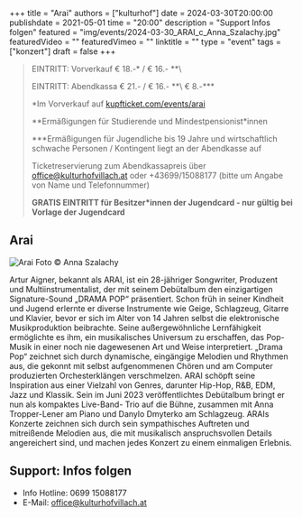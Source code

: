 +++
title = "Arai"
authors = ["kulturhof"]
date = 2024-03-30T20:00:00
publishdate = 2021-05-01
time = "20:00"
description = "Support Infos folgen"
featured = "img/events/2024-03-30_ARAI_c_Anna_Szalachy.jpg"
featuredVideo = ""
featuredVimeo = ""
linktitle = ""
type = "event"
tags = ["konzert"]
draft = false
+++

> EINTRITT: Vorverkauf € 18.-\* / € 16.- *\*\
> 
> EINTRITT: Abendkassa € 21.- / € 16.- *\*\ € 8.-\*\*\*
>
> \*Im Vorverkauf auf [kupfticket.com/events/arai](https://kupfticket.com/events/arai)
>
> \*\*Ermäßigungen für Studierende und Mindestpensionist\*innen
> 
> \*\*\*Ermäßigungen für Jugendliche bis 19 Jahre und wirtschaftlich schwache Personen / Kontingent liegt an der Abendkasse auf
>
> Ticketreservierung zum Abendkassapreis über office@kulturhofvillach.at oder +43699/15088177 (bitte um Angabe von Name und Telefonnummer) 
>
> **GRATIS EINTRITT für Besitzer\*innen der Jugendcard - nur gültig bei Vorlage der Jugendcard**

## Arai

![Arai](/img/events/2024_03_30_ARA_c_Anna_Szalachy.jpg)
Foto © Anna Szalachy

Artur Aigner, bekannt als ARAI, ist ein 28-jähriger Songwriter, Produzent und Multiinstrumentalist, der mit seinem Debütalbum den einzigartigen Signature-Sound „DRAMA POP“ präsentiert. Schon früh in seiner Kindheit und Jugend erlernte er diverse Instrumente wie Geige, Schlagzeug, Gitarre und Klavier, bevor er sich im Alter von 14 Jahren selbst die elektronische Musikproduktion beibrachte. Seine außergewöhnliche Lernfähigkeit ermöglichte es ihm, ein musikalisches Universum zu erschaffen, das Pop-Musik in einer noch nie dagewesenen Art und Weise interpretiert. „Drama Pop“ zeichnet sich durch dynamische, eingängige Melodien und Rhythmen aus, die gekonnt mit selbst aufgenommenen Chören und am Computer produzierten Orchesterklängen verschmelzen.
ARAI schöpft seine Inspiration aus einer Vielzahl von Genres, darunter Hip-Hop, R&B, EDM, Jazz und Klassik. Sein im Juni 2023 veröffentlichtes Debütalbum bringt er nun als kompaktes Live-Band- Trio auf die Bühne, zusammen mit Anna Tropper-Lener am Piano und Danylo Dmyterko am Schlagzeug. ARAIs Konzerte zeichnen sich durch sein sympathisches Auftreten und mitreißende Melodien aus, die mit musikalisch anspruchsvollen Details angereichert sind, und machen jedes Konzert zu einem einmaligen Erlebnis.

## Support: Infos folgen

- Info Hotline: 0699 15088177 
- E-Mail: office@kulturhofvillach.at
